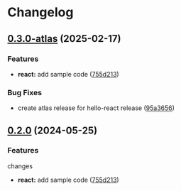 # Changelog

## [0.3.0-atlas](https://github.com/mburgosh/release-please-monorepo-example/compare/hello-react-v0.2.0-atlas...hello-react@v0.3.0-atlas) (2025-02-17)


### Features

* **react:** add sample code ([755d213](https://github.com/mburgosh/release-please-monorepo-example/commit/755d2133dde08b8e1aeb2012256ee58b934fc346))


### Bug Fixes

* create atlas release for hello-react release ([95a3656](https://github.com/mburgosh/release-please-monorepo-example/commit/95a3656a9a0f8f2e8077fca150ab684cb3488e3c))

## [0.2.0](https://github.com/amarjanica/release-please-monorepo-example/compare/hello-react-v0.1.0...hello-react@v0.2.0) (2024-05-25)


### Features

changes
* **react:** add sample code ([755d213](https://github.com/amarjanica/release-please-monorepo-example/commit/755d2133dde08b8e1aeb2012256ee58b934fc346))

